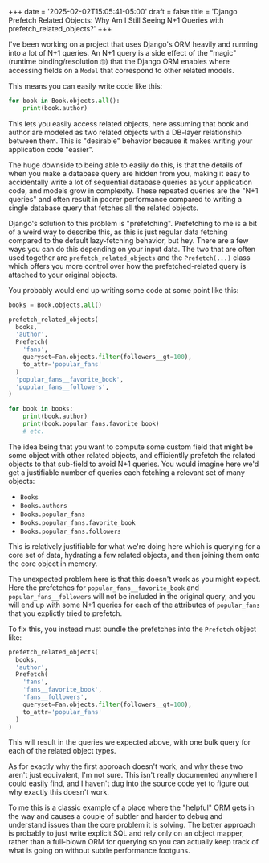 +++
date = '2025-02-02T15:05:41-05:00'
draft = false
title = 'Django Prefetch Related Objects: Why Am I Still Seeing N+1 Queries with prefetch_related_objects?'
+++

I've been working on a project that uses Django's ORM heavily and running into a lot of N+1 queries. An N+1 query is a side effect of the "magic" (runtime binding/resolution :roll_eyes:) that the Django ORM enables where accessing fields on a `Model` that correspond to other related models.

This means you can easily write code like this:

```python
for book in Book.objects.all():
    print(book.author)
```

This lets you easily access related objects, here assuming that book and author are modeled as two related objects with a DB-layer relationship between them. This is "desirable" behavior because it makes writing your application code "easier".

The huge downside to being able to easily do this, is that the details of when you make a database query are hidden from you, making it easy to accidentally write a lot of sequential database queries as your application code, and models grow in complexity. These repeated queries are the "N+1 queries" and often result in poorer performance compared to writing a single database query that fetches all the related objects.

Django's solution to this problem is "prefetching". Prefetching to me is a bit of a weird way to describe this, as this is just regular data fetching compared to the default lazy-fetching behavior, but hey. There are a few ways you can do this depending on your input data. The two that are often used together are `prefetch_related_objects` and the `Prefetch(...)` class which offers you more control over how the prefetched-related query is attached to your original objects.

You probably would end up writing some code at some point like this:

```python
books = Book.objects.all()

prefetch_related_objects(
  books, 
  'author',
  Prefetch(
    'fans',
    queryset=Fan.objects.filter(followers__gt=100),
    to_attr='popular_fans'
  )
  'popular_fans__favorite_book',
  'popular_fans__followers',
)

for book in books:
    print(book.author)
    print(book.popular_fans.favorite_book)
    # etc.
```

The idea being that you want to compute some custom field that might be some object with other related objects, and efficientlly prefetch the related objects to that sub-field to avoid N+1 queries. You would imagine here we'd get a justifiable number of queries each fetching a relevant set of many objects:

- `Books`
- `Books.authors`
- `Books.popular_fans`
- `Books.popular_fans.favorite_book`
- `Books.popular_fans.followers`

This is relatively justifiable for what we're doing here which is querying for a core set of data, hydrating a few related objects, and then joining them onto the core object in memory.

The unexpected problem here is that this doesn't work as you might expect. Here the prefetches for `popular_fans__favorite_book` and `popular_fans__followers` will not be included in the original query, and you will end up with some N+1 queries for each of the attributes of `popular_fans` that you explictly tried to prefetch.

To fix this, you instead must bundle the prefetches into the `Prefetch` object like:

```python
prefetch_related_objects(
  books, 
  'author',
  Prefetch(
    'fans',
    'fans__favorite_book',
    'fans__followers',
    queryset=Fan.objects.filter(followers__gt=100),
    to_attr='popular_fans'
  )
)
```

This will result in the queries we expected above, with one bulk query for each of the related object types.

As for exactly why the first approach doesn't work, and why these two aren't just equivalent, I'm not sure. This isn't really documented anywhere I could easily find, and I haven't dug into the source code yet to figure out why exactly this doesn't work.

To me this is a classic example of a place where the "helpful" ORM gets in the way and causes a couple of subtler and harder to debug and understand issues than the core problem it is solving. The better approach is probably to just write explicit SQL and rely only on an object mapper, rather than a full-blown ORM for querying so you can actually keep track of what is going on without subtle performance footguns.
